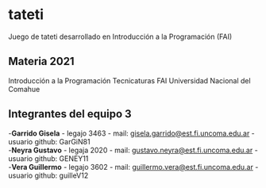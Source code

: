 # tateti

Juego de tateti desarrollado en Introducción a la Programación (FAI)

## Materia 2021

Introducción a la Programación
Tecnicaturas
FAI
Universidad Nacional del Comahue

## Integrantes del equipo 3

-**Garrido Gisela** - legajo 3463 - mail: gisela.garrido@est.fi.uncoma.edu.ar - usuario github: GarGiN81  
-**Neyra Gustavo** - legaja 2020 - mail: gustavo.neyra@est.fi.uncoma.edu.ar - usuario github: GENEY11  
-**Vera Guillermo** - legajo 3602 - mail: guillermo.vera@est.fi.uncoma.edu.ar - usuario github: guilleV12


